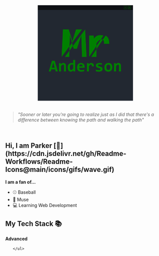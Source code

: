 <div align="center">
    <a href="">
        <img src="Banner.png" alt="Banner" height=300 width=300>
    </a>
</div>
<br />

> *"Sooner or later you're going to realize just as I did that there's a difference between knowing the path and walking the path"*

<br />
<div align="left"> 
    <h2>Hi, I am Parker [👋](https://cdn.jsdelivr.net/gh/Readme-Workflows/Readme-Icons@main/icons/gifs/wave.gif)</h2>
    <p><b>I am a fan of...</b><p>
    <ul>
        <li>⚾ Baseball</li>
        <li>🎸 Muse</li>
        <li>💻 Learning Web Development</li>
    </ul>
    <h2>My Tech Stack 📚</h2>
    <p><b>Advanced</b><p>
    <ul>
        
    </ul>
</div>

